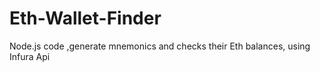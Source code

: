 # Eth-Wallet-Finder
Node.js code ,generate mnemonics and checks their Eth balances, using Infura Api 
